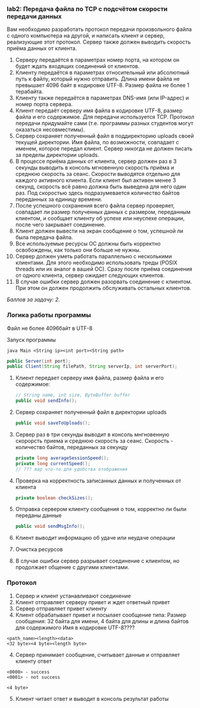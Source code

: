 ### lab2: Передача файла по TCP с подсчётом скорости передачи данных
Вам необходимо разработать протокол передачи произвольного файла с одного компьютера на другой, и написать клиент и сервер, реализующие этот протокол. Сервер также должен выводить скорость приёма данных от клиента.

1. Серверу передаётся в параметрах номер порта, на котором он будет ждать входящих соединений от клиентов.
2. Клиенту передаётся в параметрах относительный или абсолютный путь к файлу, который нужно отправить. Длина имени файла не превышает 4096 байт в кодировке UTF-8. Размер файла не более 1 терабайта.
3. Клиенту также передаётся в параметрах DNS-имя (или IP-адрес) и номер порта сервера. 
4. Клиент передаёт серверу имя файла в кодировке UTF-8, размер файла и его содержимое. Для передачи используется TCP. Протокол передачи придумайте сами (т.е. программы разных студентов могут оказаться несовместимы). 
5. Сервер сохраняет полученный файл в поддиректорию uploads своей текущей директории. Имя файла, по возможности, совпадает с именем, которое передал клиент. Сервер никогда не должен писать за пределы директории uploads. 
6. В процессе приёма данных от клиента, сервер должен раз в 3 секунды выводить в консоль мгновенную скорость приёма и среднюю скорость за сеанс. Скорости выводятся отдельно для каждого активного клиента. Если клиент был активен менее 3 секунд, скорость всё равно должна быть выведена для него один раз. Под скоростью здесь подразумевается количество байтов переданных за единицу времени. 
7. После успешного сохранения всего файла сервер проверяет, совпадает ли размер полученных данных с размером, переданным клиентом, и сообщает клиенту об успехе или неуспехе операции, после чего закрывает соединение. 
8. Клиент должен вывести на экран сообщение о том, успешной ли была передача файла. 
9. Все используемые ресурсы ОС должны быть корректно освобождены, как только они больше не нужны. 
10. Сервер должен уметь работать параллельно с несколькими клиентами. Для этого необходимо использовать треды (POSIX threads или их аналог в вашей ОС). Сразу после приёма соединения от одного клиента, сервер ожидает следующих клиентов. 
11. В случае ошибки сервер должен разорвать соединение с клиентом. При этом он должен продолжить обслуживать остальных клиентов.

_Баллов за задачу: 2._



### Логика работы программы
Файл не более 4096байт в UTF-8


Запуск программы

```textmate
java Main <String ip><int port><String path>
```

```java
public Server(int port);
public Client(String filePath, String serverIp, int serverPort);
```
1. Клиент передает серверу имя файла, размер файла и его содержимое:
    ```java
    // String name, int size, ByteBuffer buffer
    public void sendInfo();
    ```

2. Сервер сохраняет полученный файл в директории uploads
    ```java
    public void saveToUploads();
    ```

3. Сервер раз в три секунды выводит в консоль мнгновенную скорорсть приема и среднюю скорость за сеанс. Скорость - количество байтов, переданных за секунду
    ```java
    private long averageSessionSpeed();
    private long currentSpeed();
    // ??? map что-то для удобства отображения
    ```
4. Проверка на корректность записанных данных и полученных от клиента
    ```java
    private boolean checkSizes();
    ```
5. Отправка сервером клиенту сообщения о том, корректно ли были переданы данные
    ```java
    public void sendMsgInfo();
    ```
6. Клиент выводит информацию об удаче или неудаче операции
7. Очистка ресурсов
8. В случае ошибки сервер разрывает соединение с клиентом, но продолжает общение с другими клиентами.

### Протокол
1. Сервер и клиент устанавливают соединение
2. Клиент отправляет серверу привет и ждет ответный привет
3. Сервер отправляет привет клиенту
4. Клиент обрабатывает привет и посылает сообщение типа:
Размер сообщения: 32 байта для имени, 4 байта для длины и длина байтов для содержимого
Имя в кодировке UTF-8???? 
```thymeleaftemplatesfragmentexpressions
<path_name><length><data>
<32 byte><4 byte><length byte>
```
4. Сервер принимает сообщение, считывает данные и отправляет клиенту ответ
```thymeleaftemplatesfragmentexpressions
<0000> - success
<0001> - not success
```
```thymeleaftemplatesfragmentexpressions
<4 byte>
```
5. Клиент читает ответ и выводит в консоль результат работы